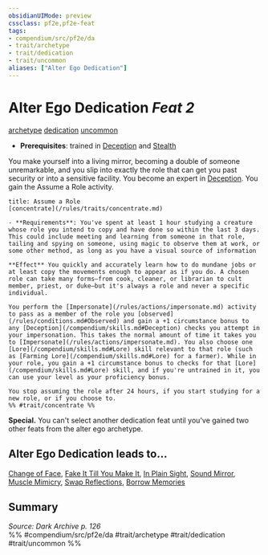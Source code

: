 ```yaml
---
obsidianUIMode: preview
cssclass: pf2e,pf2e-feat
tags:
- compendium/src/pf2e/da
- trait/archetype
- trait/dedication
- trait/uncommon
aliases: ["Alter Ego Dedication"]
---
```

# Alter Ego Dedication  *Feat 2*  
[archetype](/rules/traits/archetype.md)  [dedication](/rules/traits/dedication.md)  [uncommon](/rules/traits/uncommon.md)  

- **Prerequisites**: trained in [Deception](/compendium/skills.md#Deception) and [Stealth](/compendium/skills.md#Stealth)

You make yourself into a living mirror, becoming a double of someone unremarkable, and you slip into exactly the role that can get you past security or into a sensitive facility. You become an expert in [Deception](/compendium/skills.md#Deception). You gain the Assume a Role activity.

```ad-embed-ability
title: Assume a Role
[concentrate](/rules/traits/concentrate.md)  

- **Requirements**: You've spent at least 1 hour studying a creature whose role you intend to copy and have done so within the last 3 days. This could include meeting and learning from someone in that role, tailing and spying on someone, using magic to observe them at work, or some other method, as long as you have a visual source of information

**Effect** You quickly and accurately learn how to do mundane jobs or at least copy the movements enough to appear as if you do. A chosen role can take many forms—from cook, cleaner, or librarian to cult member, priest, or duke—but it's always a role and never a specific individual.

You perform the [Impersonate](/rules/actions/impersonate.md) activity to pass as a member of the role you [observed](/rules/conditions.md#Observed) and gain a +1 circumstance bonus to any [Deception](/compendium/skills.md#Deception) checks you attempt in your impersonation. This takes the normal amount of time it takes you to [Impersonate](/rules/actions/impersonate.md). You also choose one [Lore](/compendium/skills.md#Lore) skill relevant to that role (such as [Farming Lore](/compendium/skills.md#Lore) for a farmer). While in your role, you gain a +1 circumstance bonus to checks for that [Lore](/compendium/skills.md#Lore) skill, and if you're untrained in it, you can use your level as your proficiency bonus.

You stop assuming the role after 24 hours, if you start studying for a new role, or if you choose to.  
%% #trait/concentrate %%
```

**Special.** You can't select another dedication feat until you've gained two other feats from the alter ego archetype.

## Alter Ego Dedication leads to...

[Change of Face](/compendium/feats/change-of-face-da.md), [Fake It Till You Make It](/compendium/feats/fake-it-till-you-make-it-da.md), [In Plain Sight](/compendium/feats/in-plain-sight-da.md), [Sound Mirror](/compendium/feats/sound-mirror-da.md), [Muscle Mimicry](/compendium/feats/muscle-mimicry-da.md), [Swap Reflections](/compendium/feats/swap-reflections-da.md), [Borrow Memories](/compendium/feats/borrow-memories-da.md)

## Summary

*Source: Dark Archive p. 126*  
%% #compendium/src/pf2e/da #trait/archetype #trait/dedication #trait/uncommon %%